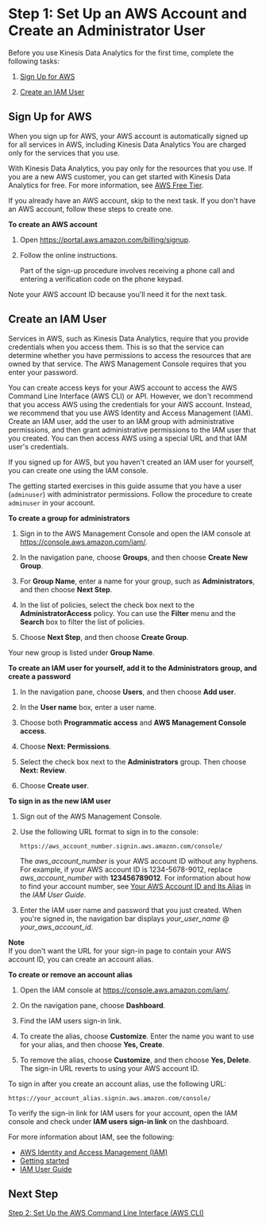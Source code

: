 # Step 1: Set Up an AWS Account and Create an Administrator User<a name="su-1_6"></a>

Before you use Kinesis Data Analytics for the first time, complete the following tasks:

1. [Sign Up for AWS](#su-1_6-signup)

1. [Create an IAM User](#su-1_6-iam)

## Sign Up for AWS<a name="su-1_6-signup"></a>

When you sign up for AWS, your AWS account is automatically signed up for all services in AWS, including Kinesis Data Analytics You are charged only for the services that you use\.

With Kinesis Data Analytics, you pay only for the resources that you use\. If you are a new AWS customer, you can get started with Kinesis Data Analytics for free\. For more information, see [AWS Free Tier](https://aws.amazon.com/free/)\.

If you already have an AWS account, skip to the next task\. If you don't have an AWS account, follow these steps to create one\.

**To create an AWS account**

1. Open [https://portal\.aws\.amazon\.com/billing/signup](https://portal.aws.amazon.com/billing/signup)\.

1. Follow the online instructions\.

   Part of the sign\-up procedure involves receiving a phone call and entering a verification code on the phone keypad\.

Note your AWS account ID because you'll need it for the next task\.

## Create an IAM User<a name="su-1_6-iam"></a>

Services in AWS, such as Kinesis Data Analytics, require that you provide credentials when you access them\. This is so that the service can determine whether you have permissions to access the resources that are owned by that service\. The AWS Management Console requires that you enter your password\. 

You can create access keys for your AWS account to access the AWS Command Line Interface \(AWS CLI\) or API\. However, we don't recommend that you access AWS using the credentials for your AWS account\. Instead, we recommend that you use AWS Identity and Access Management \(IAM\)\. Create an IAM user, add the user to an IAM group with administrative permissions, and then grant administrative permissions to the IAM user that you created\. You can then access AWS using a special URL and that IAM user's credentials\.

If you signed up for AWS, but you haven't created an IAM user for yourself, you can create one using the IAM console\.

The getting started exercises in this guide assume that you have a user \(`adminuser`\) with administrator permissions\. Follow the procedure to create `adminuser` in your account\.





**To create a group for administrators**

1. Sign in to the AWS Management Console and open the IAM console at [https://console\.aws\.amazon\.com/iam/](https://console.aws.amazon.com/iam/)\.

1. In the navigation pane, choose **Groups**, and then choose **Create New Group**\.

1. For **Group Name**, enter a name for your group, such as **Administrators**, and then choose **Next Step**\.

1. In the list of policies, select the check box next to the **AdministratorAccess** policy\. You can use the **Filter** menu and the **Search** box to filter the list of policies\.

1. Choose **Next Step**, and then choose **Create Group**\.

Your new group is listed under **Group Name**\.

**To create an IAM user for yourself, add it to the Administrators group, and create a password**

1. In the navigation pane, choose **Users**, and then choose **Add user**\.

1. In the **User name** box, enter a user name\.

1. Choose both **Programmatic access** and **AWS Management Console access**\.

1. Choose **Next: Permissions**\.

1. Select the check box next to the **Administrators** group\. Then choose **Next: Review**\.

1. Choose **Create user**\.

**To sign in as the new IAM user**

1. Sign out of the AWS Management Console\.

1. Use the following URL format to sign in to the console:

   `https://aws_account_number.signin.aws.amazon.com/console/`

   The *aws\_account\_number* is your AWS account ID without any hyphens\. For example, if your AWS account ID is 1234\-5678\-9012, replace *aws\_account\_number* with **123456789012**\. For information about how to find your account number, see [Your AWS Account ID and Its Alias](https://docs.aws.amazon.com/IAM/latest/UserGuide/console_account-alias.html) in the *IAM User Guide*\.

1. Enter the IAM user name and password that you just created\. When you're signed in, the navigation bar displays *your\_user\_name* @ *your\_aws\_account\_id*\.

**Note**  
If you don't want the URL for your sign\-in page to contain your AWS account ID, you can create an account alias\.

**To create or remove an account alias**

1. Open the IAM console at [https://console\.aws\.amazon\.com/iam/](https://console.aws.amazon.com/iam/)\.

1. On the navigation pane, choose **Dashboard**\.

1. Find the IAM users sign\-in link\.

1. To create the alias, choose **Customize**\. Enter the name you want to use for your alias, and then choose **Yes, Create**\.

1. To remove the alias, choose **Customize**, and then choose **Yes, Delete**\. The sign\-in URL reverts to using your AWS account ID\.

To sign in after you create an account alias, use the following URL:

`https://your_account_alias.signin.aws.amazon.com/console/`

To verify the sign\-in link for IAM users for your account, open the IAM console and check under **IAM users sign\-in link** on the dashboard\.

For more information about IAM, see the following:
+ [AWS Identity and Access Management \(IAM\)](https://aws.amazon.com/iam/)
+ [Getting started](https://docs.aws.amazon.com/IAM/latest/UserGuide/getting-started.html)
+ [IAM User Guide](https://docs.aws.amazon.com/IAM/latest/UserGuide/)

## Next Step<a name="su-1_6-next-step-2"></a>

[Step 2: Set Up the AWS Command Line Interface \(AWS CLI\)](su-1_6-awscli.md)